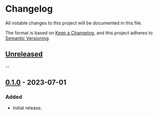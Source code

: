 # Changelog

All notable changes to this project will be documented in this file.

The format is based on [Keep a Changelog](https://keepachangelog.com/en/1.0.0/),
and this project adheres to [Semantic Versioning](https://semver.org/spec/v2.0.0.html).

## [Unreleased]
--

## [0.1.0] - 2023-07-01
### Added
* Initial release.

[unreleased]: https://github.com/stritzinger/braidcert/compare/0.1.0...HEAD
[0.1.0]: https://github.com/stritzinger/braidcert/commit/92051bdf959a1ea3e77bd0d7ca1344ba25136734...0.1.0
